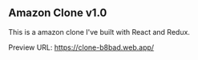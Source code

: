 ## Amazon Clone v1.0 

This is a amazon clone I've built with React and Redux.

Preview URL: https://clone-b8bad.web.app/
